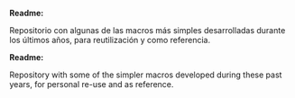 **Readme:**

Repositorio con algunas de las macros más simples desarrolladas durante los últimos años, para reutilización y como referencia.





**Readme:**

Repository with some of the simpler macros developed during these past years, for personal re-use and as reference.

